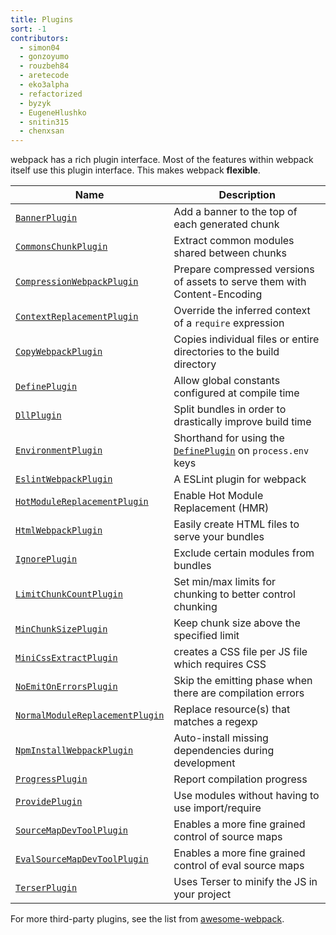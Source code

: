 ```yaml
---
title: Plugins
sort: -1
contributors:
  - simon04
  - gonzoyumo
  - rouzbeh84
  - aretecode
  - eko3alpha
  - refactorized
  - byzyk
  - EugeneHlushko
  - snitin315
  - chenxsan
---
```


webpack has a rich plugin interface. Most of the features within webpack itself use this plugin interface. This makes webpack **flexible**.

| Name                                                                            | Description                                                                            |
| ------------------------------------------------------------------------------- | -------------------------------------------------------------------------------------- |
| [`BannerPlugin`](/plugins/banner-plugin)                                        | Add a banner to the top of each generated chunk                                        |
| [`CommonsChunkPlugin`](/plugins/commons-chunk-plugin)                           | Extract common modules shared between chunks                                           |
| [`CompressionWebpackPlugin`](/plugins/compression-webpack-plugin)               | Prepare compressed versions of assets to serve them with Content-Encoding              |
| [`ContextReplacementPlugin`](/plugins/context-replacement-plugin)               | Override the inferred context of a `require` expression                                |
| [`CopyWebpackPlugin`](/plugins/copy-webpack-plugin)                             | Copies individual files or entire directories to the build directory                   |
| [`DefinePlugin`](/plugins/define-plugin)                                        | Allow global constants configured at compile time                                      |
| [`DllPlugin`](/plugins/dll-plugin)                                              | Split bundles in order to drastically improve build time                               |
| [`EnvironmentPlugin`](/plugins/environment-plugin)                              | Shorthand for using the [`DefinePlugin`](/plugins/define-plugin) on `process.env` keys |
| [`EslintWebpackPlugin`](/plugins/eslint-webpack-plugin)                         | A ESLint plugin for webpack                                                            |
| [`HotModuleReplacementPlugin`](/plugins/hot-module-replacement-plugin)          | Enable Hot Module Replacement (HMR)                                                    |
| [`HtmlWebpackPlugin`](/plugins/html-webpack-plugin)                             | Easily create HTML files to serve your bundles                                         |
| [`IgnorePlugin`](/plugins/ignore-plugin)                                        | Exclude certain modules from bundles                                                   |
| [`LimitChunkCountPlugin`](/plugins/limit-chunk-count-plugin)                    | Set min/max limits for chunking to better control chunking                             |
| [`MinChunkSizePlugin`](/plugins/min-chunk-size-plugin)                          | Keep chunk size above the specified limit                                              |
| [`MiniCssExtractPlugin`](/plugins/mini-css-extract-plugin)                      | creates a CSS file per JS file which requires CSS                                      |
| [`NoEmitOnErrorsPlugin`](/configuration/optimization/#optimizationemitonerrors) | Skip the emitting phase when there are compilation errors                              |
| [`NormalModuleReplacementPlugin`](/plugins/normal-module-replacement-plugin)    | Replace resource(s) that matches a regexp                                              |
| [`NpmInstallWebpackPlugin`](/plugins/npm-install-webpack-plugin)                | Auto-install missing dependencies during development                                   |
| [`ProgressPlugin`](/plugins/progress-plugin)                                    | Report compilation progress                                                            |
| [`ProvidePlugin`](/plugins/provide-plugin)                                      | Use modules without having to use import/require                                       |
| [`SourceMapDevToolPlugin`](/plugins/source-map-dev-tool-plugin)                 | Enables a more fine grained control of source maps                                     |
| [`EvalSourceMapDevToolPlugin`](/plugins/eval-source-map-dev-tool-plugin)        | Enables a more fine grained control of eval source maps                                |
| [`TerserPlugin`](/plugins/terser-webpack-plugin/)                               | Uses Terser to minify the JS in your project                                           |

For more third-party plugins, see the list from [awesome-webpack](https://github.com/webpack-contrib/awesome-webpack#webpack-plugins).
